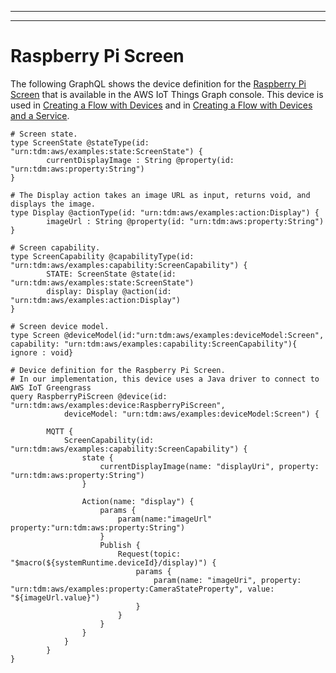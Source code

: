 --------

--------

# Raspberry Pi Screen<a name="iot-tg-examples-rpiscreen"></a>

The following GraphQL shows the device definition for the [Raspberry Pi Screen](https://www.amazon.com/Raspberry-Pi-7-Touchscreen-Display/dp/B0153R2A9I) that is available in the AWS IoT Things Graph console\. This device is used in [Creating a Flow with Devices](iot-tg-gs-thing-sample.html) and in [Creating a Flow with Devices and a Service](iot-tg-gs-thingdev-sample.html)\. 

```
# Screen state.
type ScreenState @stateType(id: "urn:tdm:aws/examples:state:ScreenState") {
        currentDisplayImage : String @property(id: "urn:tdm:aws:property:String")
}

# The Display action takes an image URL as input, returns void, and displays the image.
type Display @actionType(id: "urn:tdm:aws/examples:action:Display") {
        imageUrl : String @property(id: "urn:tdm:aws:property:String")
}

# Screen capability.
type ScreenCapability @capabilityType(id: "urn:tdm:aws/examples:capability:ScreenCapability") {
        STATE: ScreenState @state(id: "urn:tdm:aws/examples:state:ScreenState")
        display: Display @action(id: "urn:tdm:aws/examples:action:Display")
}

# Screen device model.
type Screen @deviceModel(id:"urn:tdm:aws/examples:deviceModel:Screen",
capability: "urn:tdm:aws/examples:capability:ScreenCapability"){ ignore : void}

# Device definition for the Raspberry Pi Screen.
# In our implementation, this device uses a Java driver to connect to AWS IoT Greengrass
query RaspberryPiScreen @device(id: "urn:tdm:aws/examples:device:RaspberryPiScreen",
            deviceModel: "urn:tdm:aws/examples:deviceModel:Screen") {

        MQTT {
            ScreenCapability(id: "urn:tdm:aws/examples:capability:ScreenCapability") {
                state {
                    currentDisplayImage(name: "displayUri", property: "urn:tdm:aws:property:String")
                }

                Action(name: "display") {
                    params {
                        param(name:"imageUrl" property:"urn:tdm:aws:property:String")
                    }
                    Publish {
                        Request(topic: "$macro(${systemRuntime.deviceId}/display)") {
                            params {
                                param(name: "imageUri", property: "urn:tdm:aws/examples:property:CameraStateProperty", value: "${imageUrl.value}")
                            }
                        }
                    }
                }
            }
        }
}
```